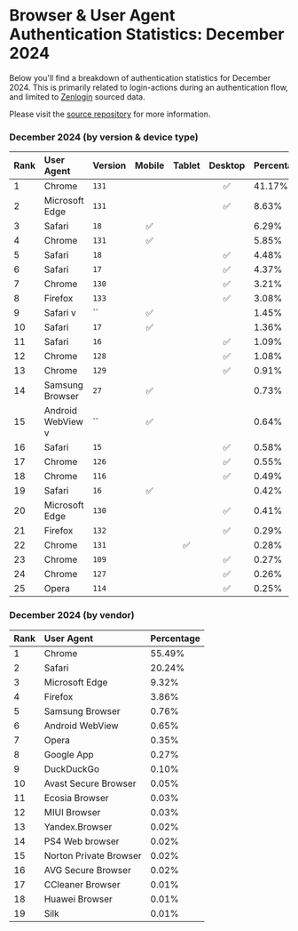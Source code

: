 # Browser & User Agent Authentication Statistics: December 2024

Below you'll find a breakdown of authentication statistics for
December 2024. This is primarily related to login-actions during an
authentication flow, and limited to <a href="https://zenlogin.co"/>Zenlogin</a>
sourced data.

Please visit the
<a href="https://github.com/zenlogin/browser-user-agent-authentication-statistics">source repository</a>
for more information.

### December 2024 (by version & device type)
| Rank | User Agent | Version | Mobile | Tablet | Desktop | Percentage |
| :--- | :--- | :--- | :---: | :---: | :---: | :--- |
| 1 | Chrome | `131` | | | ✅ | 41.17% |
| 2 | Microsoft Edge | `131` | | | ✅ | 8.63% |
| 3 | Safari | `18` | ✅ | | | 6.29% |
| 4 | Chrome | `131` | ✅ | | | 5.85% |
| 5 | Safari | `18` | | | ✅ | 4.48% |
| 6 | Safari | `17` | | | ✅ | 4.37% |
| 7 | Chrome | `130` | | | ✅ | 3.21% |
| 8 | Firefox | `133` | | | ✅ | 3.08% |
| 9 | Safari v | `` | ✅ | | | 1.45% |
| 10 | Safari | `17` | ✅ | | | 1.36% |
| 11 | Safari | `16` | | | ✅ | 1.09% |
| 12 | Chrome | `128` | | | ✅ | 1.08% |
| 13 | Chrome | `129` | | | ✅ | 0.91% |
| 14 | Samsung Browser | `27` | ✅ | | | 0.73% |
| 15 | Android WebView v | `` | ✅ | | | 0.64% |
| 16 | Safari | `15` | | | ✅ | 0.58% |
| 17 | Chrome | `126` | | | ✅ | 0.55% |
| 18 | Chrome | `116` | | | ✅ | 0.49% |
| 19 | Safari | `16` | ✅ | | | 0.42% |
| 20 | Microsoft Edge | `130` | | | ✅ | 0.41% |
| 21 | Firefox | `132` | | | ✅ | 0.29% |
| 22 | Chrome | `131` | | ✅ | | 0.28% |
| 23 | Chrome | `109` | | | ✅ | 0.27% |
| 24 | Chrome | `127` | | | ✅ | 0.26% |
| 25 | Opera | `114` | | | ✅ | 0.25% |

### December 2024 (by vendor)
| Rank | User Agent | Percentage |
| :--- | :--- | :--- |
| 1 | Chrome | 55.49% |
| 2 | Safari | 20.24% |
| 3 | Microsoft Edge | 9.32% |
| 4 | Firefox | 3.86% |
| 5 | Samsung Browser | 0.76% |
| 6 | Android WebView | 0.65% |
| 7 | Opera | 0.35% |
| 8 | Google App | 0.27% |
| 9 | DuckDuckGo | 0.10% |
| 10 | Avast Secure Browser | 0.05% |
| 11 | Ecosia Browser | 0.03% |
| 12 | MIUI Browser | 0.03% |
| 13 | Yandex.Browser | 0.02% |
| 14 | PS4 Web browser | 0.02% |
| 15 | Norton Private Browser | 0.02% |
| 16 | AVG Secure Browser | 0.02% |
| 17 | CCleaner Browser | 0.01% |
| 18 | Huawei Browser | 0.01% |
| 19 | Silk | 0.01% |
